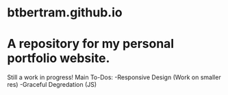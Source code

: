 # btbertram.github.io
# A repository for my personal portfolio website.
Still a work in progress! Main To-Dos:
-Responsive Design (Work on smaller res)
-Graceful Degredation (JS)